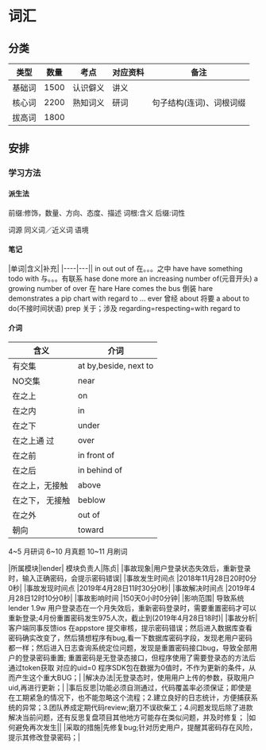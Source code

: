 # 词汇

## 分类
|类型|数量|考点|对应资料|备注|
|-----|----|----|----|----|
|基础词|1500|认识僻义|讲义||
|核心词|2200|熟知词义|研词|句子结构(连词)、词根词缀|
|拔高词|1800||


## 安排

### 学习方法

#### 派生法
前缀:修饰，数量、方向、态度、描述
词根:含义
后缀:词性

词源
同义词／近义词
语境

#### 笔记
|单词|含义|补充|
|----|---||
in
out 	out of 在。。。之中
have	have something todo with 与。。。有联系	hase done
more 	an increasing number of(元音开头) 	a growing number of
over 	在
hare	Hare comes the bus 倒装			hare demonstrates a pip chart with regard to ...
ever  	曾经
about	将要		a about to do(不接时间状语)	prep 关于；涉及 regarding=respecting=with regard to



#### 介词

|含义|介词|
|----|-------|
|有交集 		|	at by,beside, next to
|NO交集		| 	near
|在之上		|	on
|在之内 		|	in
|在之下 		|	under
|在之上通	过 	|	over
|在之前 		|	in front of
|在之后		|	in behind of
|在之上，无接触|	above
|在之下，	无接触|	beblow
|在之外 			|out of
|朝向			|toward







4~5 	月研词
6~10	月真题
10~11	月刷词



|所属模块|lender|	模块负责人|陈贞|
|事故现象|用户登录状态失效后，重新登录时，输入正确密码，会提示密码错误|
|事故发生时间点	|2018年11月28日20时0分0秒|
|事故发现时间点	|2019年4月28日11时30分0秒|
|事故解决时间点	|2019年4月28日12时10分0秒|
|事故影响时间		|150天0小时0分钟|
|影响范围| 导致系统lender 1.9w 用户登录态在一个月失效后，重新密码登录时，需要重置密码才可以重新登录;4月份重置密码发生975人次，截止到(2019年4月28日18时)|
|事故分析|客户端同事反馈ios 在appstore 提交审核，提示密码错误；然后进入数据库查看密码确实改变了，然后猜想程序有bug,看一下数据库密码字段，发现老用户密码都一样；然后进入日志查询系统定位问题，发现是重置密码接口bug，导致全部用户的登录密码重置; 重置密码是无登录态接口，但程序使用了需要登录态的方法后通过token获取 对应的uid=0 程序SDK包在数据为0值时，不作为更新的条件，从而产生这个重大BUG；|
|解决办法|无登录态时，使用用户上传的参数，获取用户uid,再进行更新；|
|事后反思|功能必须自测通过，代码覆盖率必须保证；即使是在工期紧急的情况下，也不能忽略这个流程；2.建立良好的日志统计，方便捕获系统的异常；3.团队养成定期代码review;磨刀不误砍柴工；4.问题发现后除了进款解决当前问题，还有反思复盘项目其他地方可能存在类似问题，并及时修复；
|如何避免再次发生||
|采取的措施|先修复bug;针对历史用户，提醒其密码存在风险，提示其修改登录密码；|
